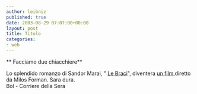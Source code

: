```yaml
---
author: leibniz
published: true
date: 2003-08-29 07:07:00+00:00
layout: post
title: Titolo
categories:
- web
---
```


   **   Facciamo due chiacchiere**

Lo splendido romanzo di Sandor Marai, " [ Le Braci](http://www.ita-bol.com/bol/main.jsp?action=bolscheda&ean=978884591373)", diventera  [ un film ](http://www.corriere.it/edicola/index.jsp?path=CULTURA&doc=CULT32)diretto da Milos Forman. Sara dura.   
  Bol - Corriere della Sera
